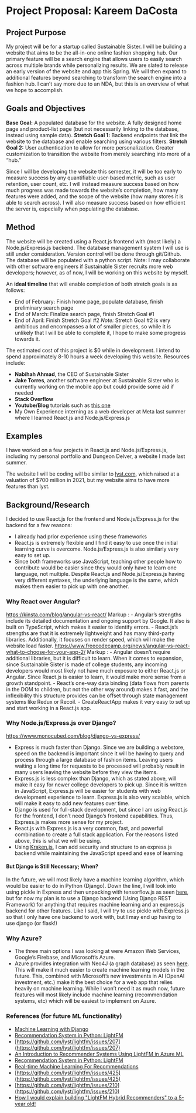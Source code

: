 # Project Proposal: Kareem DaCosta

## Project Purpose

My project will be for a startup called Sustainable Sister. I will be building a website that aims to be the all-in-one online fashion shopping hub. Our primary feature will be a search engine that allows users to easily search across multiple brands while personalizing results. We are slated to release an early version of the website and app this Spring. We will then expand to additional features beyond searching to transform the search engine into a fashion hub. I can’t say more due to an NDA, but this is an overview of what we hope to accomplish.

## Goals and Objectives

**Base Goal:** A populated database for the website. A fully designed home page and product-list page (but not necessarily linking to the database, instead using sample data).
**Stretch Goal 1:** Backend endpoints that link the website to the database and enable searching using various filters.
**Stretch Goal 2:** User authentication to allow for more personalization. Greater customization to transition the website from merely searching into more of a “hub.”

Since I will be developing the website this semester, it will be too early to measure success by any quantifiable user-based metric, such as user retention, user count, etc. I will instead measure success based on how much progress was made towards the website’s completion, how many features were added, and the scope of the website (how many stores it is able to search across). I will also measure success based on how efficient the server is, especially when populating the database.

## Method

The website will be created using a React.js frontend with (most likely) a Node.js/Express.js backend. The database management system I will use is still under consideration. Version control will be done through git/Github. The database will be populated with a python script.
Note: I may collaborate with other software engineers if Sustainable Sister recruits more web developers; however, as of now, I will be working on this website by myself.

An **ideal timeline** that will enable completion of both stretch goals is as follows:

-   End of February: Finish home page, populate database, finish preliminary search page
-   End of March: Finalize search page, finish Stretch Goal #1
-   End of April: Finish Stretch Goal #2
    _Note:_ Stretch Goal #2 is very ambitious and encompasses a lot of smaller pieces, so while it is unlikely that I will be able to complete it, I hope to make some progress towards it.

The estimated cost of this project is $0 while in development. I intend to spend approximately 8-10 hours a week developing this website. Resources include:

-   **Nabihah Ahmad**, the CEO of Sustainable Sister
-   **Jake Torres**, another software engineer at Sustainable Sister who is currently working on the mobile app but could provide some aid if needed
-   **Stack Overflow**
-   **Youtube/Blog** tutorials such as [this one](https://towardsdatascience.com/web-scraping-of-10-online-shops-in-30-minutes-with-python-and-scrapy-a7f66e42446d?gi=835eca195ca1)
-   My Own Experience interning as a web developer at Meta last summer where I learned React.js and Node.js/Express.js

## Examples

I have worked on a few projects in React.js and Node.js/Express.js, including my personal portfolio and Dungeon Delver, a website I made last summer.

The website I will be coding will be similar to [lyst.com](https://www.lyst.com/), which raised at a valuation of $700 million in 2021, but my website aims to have more features than lyst.

## Background/Research

I decided to use React.js for the frontend and Node.js/Express.js for the backend for a few reasons:

-   I already had prior experience using these frameworks
-   React.js is extremely flexible and I find it easy to use once the initial learning curve is overcome. Node.js/Express.js is also similarly very easy to set up.
-   Since both frameworks use JavaScript, teaching other people how to contribute would be easier since they would only have to learn one language, not multiple. Despite React.js and Node.js/Express.js having very different syntaxes, the underlying language is the same, which makes them easier to pick up with one another.

### Why React over Angular?

https://kinsta.com/blog/angular-vs-react/
Markup : - Angular’s strengths include its detailed documentation and ongoing support by Google. It also is built on TypeScript, which makes it easier to identify errors. - React.js’s strengths are that it is extremely lightweight and has many third-party libraries. Additionally, it focuses on render speed, which will make the website load faster.
https://www.freecodecamp.org/news/angular-vs-react-what-to-choose-for-your-app-2/
Markup : - Angular doesn’t require additional libraries, but it is difficult to learn. When it comes to expansion, since Sustainable Sister is made of college students, any incoming developers would most likely not have much exposure to either React.js or Angular. Since React.js is easier to learn, it would make more sense from a growth standpoint. - React’s one-way data binding (data flows from parents in the DOM to children, but not the other way around) makes it fast, and the inflexibility this structure provides can be offset through state management systems like Redux or Recoil. - CreateReactApp makes it very easy to set up and start working in a React.js app.

### Why Node.js/Express.js over Django?

https://www.monocubed.com/blog/django-vs-express/

-   Express is much faster than Django. Since we are building a webstore, speed on the backend is important since it will be having to query and process through a large database of fashion items. Leaving users waiting a long time for requests to be processed will probably result in many users leaving the website before they view the items.
-   Express.js is less complex than Django, which as stated above, will make it easy for newer college developers to pick up. Since it is written in JavaScript, Express.js will be easier for students with web development experience to learn. Express.js is also very scalable, which will make it easy to add new features over time.
-   Django is used for full-stack development, but since I am using React.js for the frontend, I don’t need Django’s frontend capabilities. Thus, Express.js makes more sense for my project.
-   React.js with Express.js is a very common, fast, and powerful combination to create a full stack application. For the reasons listed above, this is what we will be using.
-   Using [Kraken.js](https://krakenjs.com/), I can add security and structure to an express.js backend while maintaining the JavaScript speed and ease of learning

#### But Django is Still Necessary; When?

In the future, we will most likely have a machine learning algorithm, which would be easier to do in Python (Django). Down the line, I will look into using pickle in Express and then unpacking with tensorflow.js as seen [here](https://stackoverflow.com/questions/71446871/how-to-run-a-pickle-file-in-node-js), but for now my plan is to use a Django backend (Using Django REST Framework) for anything that requires machine learning and an express.js backend for other features. Like I said, I will try to use pickle with Express.js so that I only have one backend to work with, but I may end up having to use django (or flask!)

### Why Azure?

-   The three main options I was looking at were Amazon Web Services, Google’s Firebase, and Microsoft’s Azure.
-   Azure provides integration with Neo4J (a graph database) as seen [here](https://azuremarketplace.microsoft.com/en-us/marketplace/apps/neo4j.neo4j-ee?tab=Overview&exp=ubp8). This will make it much easier to create machine learning models in the future. This, combined with Microsoft’s new investments in AI (OpenAI investment, etc.) make it the best choice for a web app that relies heavily on machine learning. While I won’t need it as much now, future features will most likely include machine learning (recommendation systems, etc) which will be easiest to implement on Azure.

### References (for future ML functionality)

-   [Machine Learning with Django](https://www.deploymachinelearning.com/)
-   [Recommendation System in Python: LightFM](https://towardsdatascience.com/recommendation-system-in-python-lightfm-61c85010ce17)
-   [https://github.com/lyst/lightfm/issues/207](https://github.com/lyst/lightfm/issues/207)
-   [An Introduction to Recommender Systems Using LightFM in Azure ML](https://python.plainenglish.io/introduction-to-recommender-systems-using-lightfm-in-azure-ml-e86feaff6ac4)
-   [Recommendation System in Python: LightFM](https://towardsdatascience.com/recommendation-system-in-python-lightfm-61c85010ce17)
-   [Real-time Machine Learning For Recommendations](https://eugeneyan.com/writing/real-time-recommendations/)
-   [https://github.com/lyst/lightfm/issues/425](https://github.com/lyst/lightfm/issues/425)
-   [https://github.com/lyst/lightfm/issues/210](https://github.com/lyst/lightfm/issues/210)
-   [How I would explain building "LightFM Hybrid Recommenders" to a 5-year old!](https://towardsdatascience.com/how-i-would-explain-building-lightfm-hybrid-recommenders-to-a-5-year-old-b6ee18571309)
